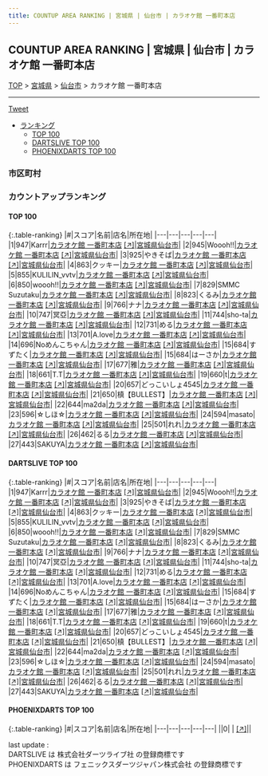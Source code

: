 ```yaml
---
title: COUNTUP AREA RANKING | 宮城県 | 仙台市 | カラオケ館 一番町本店
---
```

## COUNTUP AREA RANKING | 宮城県 | 仙台市 | カラオケ館 一番町本店

[TOP](/darts/rank/) > [宮城県](/darts/rank/宮城県/) > [仙台市](/darts/rank/宮城県/仙台市/) > カラオケ館 一番町本店

___

<a href="https://twitter.com/share?ref_src=twsrc%5Etfw" data-text="COUNTUP AREA RANKING | 宮城県仙台市カラオケ館 一番町本店" class="twitter-share-button" data-hashtags="DARTSLIVE,PHOENIXDARTS,darts,ダーツ" data-show-count="false">Tweet</a>

* [ランキング](#カウントアップランキング)
    * [TOP 100](#top-100)
    * [DARTSLIVE TOP 100](#dartslive-top-100)
    * [PHOENIXDARTS TOP 100](#phoenixdarts-top-100)

### 市区町村

<ul>

</ul>

### カウントアップランキング

#### TOP 100



{:.table-ranking}
|#|スコア|名前|店名|所在地|
|---|---|---|---|---|
|1|947|<span class="rank-name-dl">Karrr</span>|<a href="/darts/rank/shops/8b8a417e92f555c8774c926eb736cb5a.html">カラオケ館 一番町本店</a> <a href="https://search.dartslive.com/jp/shop/8b8a417e92f555c8774c926eb736cb5a">[↗]</a>|<a href="/darts/rank/宮城県/仙台市">宮城県仙台市</a>|
|2|945|<span class="rank-name-dl">Woooh!!</span>|<a href="/darts/rank/shops/8b8a417e92f555c8774c926eb736cb5a.html">カラオケ館 一番町本店</a> <a href="https://search.dartslive.com/jp/shop/8b8a417e92f555c8774c926eb736cb5a">[↗]</a>|<a href="/darts/rank/宮城県/仙台市">宮城県仙台市</a>|
|3|925|<span class="rank-name-dl">やきそば</span>|<a href="/darts/rank/shops/8b8a417e92f555c8774c926eb736cb5a.html">カラオケ館 一番町本店</a> <a href="https://search.dartslive.com/jp/shop/8b8a417e92f555c8774c926eb736cb5a">[↗]</a>|<a href="/darts/rank/宮城県/仙台市">宮城県仙台市</a>|
|4|863|<span class="rank-name-dl">クッキー</span>|<a href="/darts/rank/shops/8b8a417e92f555c8774c926eb736cb5a.html">カラオケ館 一番町本店</a> <a href="https://search.dartslive.com/jp/shop/8b8a417e92f555c8774c926eb736cb5a">[↗]</a>|<a href="/darts/rank/宮城県/仙台市">宮城県仙台市</a>|
|5|855|<span class="rank-name-dl">KULILIN_vvtv</span>|<a href="/darts/rank/shops/8b8a417e92f555c8774c926eb736cb5a.html">カラオケ館 一番町本店</a> <a href="https://search.dartslive.com/jp/shop/8b8a417e92f555c8774c926eb736cb5a">[↗]</a>|<a href="/darts/rank/宮城県/仙台市">宮城県仙台市</a>|
|6|850|<span class="rank-name-dl">woooh!!</span>|<a href="/darts/rank/shops/8b8a417e92f555c8774c926eb736cb5a.html">カラオケ館 一番町本店</a> <a href="https://search.dartslive.com/jp/shop/8b8a417e92f555c8774c926eb736cb5a">[↗]</a>|<a href="/darts/rank/宮城県/仙台市">宮城県仙台市</a>|
|7|829|<span class="rank-name-dl">SMMC Suzutaku</span>|<a href="/darts/rank/shops/8b8a417e92f555c8774c926eb736cb5a.html">カラオケ館 一番町本店</a> <a href="https://search.dartslive.com/jp/shop/8b8a417e92f555c8774c926eb736cb5a">[↗]</a>|<a href="/darts/rank/宮城県/仙台市">宮城県仙台市</a>|
|8|823|<span class="rank-name-dl">くるみ</span>|<a href="/darts/rank/shops/8b8a417e92f555c8774c926eb736cb5a.html">カラオケ館 一番町本店</a> <a href="https://search.dartslive.com/jp/shop/8b8a417e92f555c8774c926eb736cb5a">[↗]</a>|<a href="/darts/rank/宮城県/仙台市">宮城県仙台市</a>|
|9|766|<span class="rank-name-dl">ナナ</span>|<a href="/darts/rank/shops/8b8a417e92f555c8774c926eb736cb5a.html">カラオケ館 一番町本店</a> <a href="https://search.dartslive.com/jp/shop/8b8a417e92f555c8774c926eb736cb5a">[↗]</a>|<a href="/darts/rank/宮城県/仙台市">宮城県仙台市</a>|
|10|747|<span class="rank-name-dl">冥亞</span>|<a href="/darts/rank/shops/8b8a417e92f555c8774c926eb736cb5a.html">カラオケ館 一番町本店</a> <a href="https://search.dartslive.com/jp/shop/8b8a417e92f555c8774c926eb736cb5a">[↗]</a>|<a href="/darts/rank/宮城県/仙台市">宮城県仙台市</a>|
|11|744|<span class="rank-name-dl">sho-ta</span>|<a href="/darts/rank/shops/8b8a417e92f555c8774c926eb736cb5a.html">カラオケ館 一番町本店</a> <a href="https://search.dartslive.com/jp/shop/8b8a417e92f555c8774c926eb736cb5a">[↗]</a>|<a href="/darts/rank/宮城県/仙台市">宮城県仙台市</a>|
|12|731|<span class="rank-name-dl">める</span>|<a href="/darts/rank/shops/8b8a417e92f555c8774c926eb736cb5a.html">カラオケ館 一番町本店</a> <a href="https://search.dartslive.com/jp/shop/8b8a417e92f555c8774c926eb736cb5a">[↗]</a>|<a href="/darts/rank/宮城県/仙台市">宮城県仙台市</a>|
|13|701|<span class="rank-name-dl">A.love</span>|<a href="/darts/rank/shops/8b8a417e92f555c8774c926eb736cb5a.html">カラオケ館 一番町本店</a> <a href="https://search.dartslive.com/jp/shop/8b8a417e92f555c8774c926eb736cb5a">[↗]</a>|<a href="/darts/rank/宮城県/仙台市">宮城県仙台市</a>|
|14|696|<span class="rank-name-dl">Noめんこちゃん</span>|<a href="/darts/rank/shops/8b8a417e92f555c8774c926eb736cb5a.html">カラオケ館 一番町本店</a> <a href="https://search.dartslive.com/jp/shop/8b8a417e92f555c8774c926eb736cb5a">[↗]</a>|<a href="/darts/rank/宮城県/仙台市">宮城県仙台市</a>|
|15|684|<span class="rank-name-dl">すずたく</span>|<a href="/darts/rank/shops/8b8a417e92f555c8774c926eb736cb5a.html">カラオケ館 一番町本店</a> <a href="https://search.dartslive.com/jp/shop/8b8a417e92f555c8774c926eb736cb5a">[↗]</a>|<a href="/darts/rank/宮城県/仙台市">宮城県仙台市</a>|
|15|684|<span class="rank-name-dl">はーさか</span>|<a href="/darts/rank/shops/8b8a417e92f555c8774c926eb736cb5a.html">カラオケ館 一番町本店</a> <a href="https://search.dartslive.com/jp/shop/8b8a417e92f555c8774c926eb736cb5a">[↗]</a>|<a href="/darts/rank/宮城県/仙台市">宮城県仙台市</a>|
|17|677|<span class="rank-name-dl">雅</span>|<a href="/darts/rank/shops/8b8a417e92f555c8774c926eb736cb5a.html">カラオケ館 一番町本店</a> <a href="https://search.dartslive.com/jp/shop/8b8a417e92f555c8774c926eb736cb5a">[↗]</a>|<a href="/darts/rank/宮城県/仙台市">宮城県仙台市</a>|
|18|661|<span class="rank-name-dl">T.T</span>|<a href="/darts/rank/shops/8b8a417e92f555c8774c926eb736cb5a.html">カラオケ館 一番町本店</a> <a href="https://search.dartslive.com/jp/shop/8b8a417e92f555c8774c926eb736cb5a">[↗]</a>|<a href="/darts/rank/宮城県/仙台市">宮城県仙台市</a>|
|19|660|<span class="rank-name-dl">t</span>|<a href="/darts/rank/shops/8b8a417e92f555c8774c926eb736cb5a.html">カラオケ館 一番町本店</a> <a href="https://search.dartslive.com/jp/shop/8b8a417e92f555c8774c926eb736cb5a">[↗]</a>|<a href="/darts/rank/宮城県/仙台市">宮城県仙台市</a>|
|20|657|<span class="rank-name-dl">どっこいしょ4545</span>|<a href="/darts/rank/shops/8b8a417e92f555c8774c926eb736cb5a.html">カラオケ館 一番町本店</a> <a href="https://search.dartslive.com/jp/shop/8b8a417e92f555c8774c926eb736cb5a">[↗]</a>|<a href="/darts/rank/宮城県/仙台市">宮城県仙台市</a>|
|21|650|<span class="rank-name-dl">槙【BULLEST】</span>|<a href="/darts/rank/shops/8b8a417e92f555c8774c926eb736cb5a.html">カラオケ館 一番町本店</a> <a href="https://search.dartslive.com/jp/shop/8b8a417e92f555c8774c926eb736cb5a">[↗]</a>|<a href="/darts/rank/宮城県/仙台市">宮城県仙台市</a>|
|22|644|<span class="rank-name-dl">ma2da</span>|<a href="/darts/rank/shops/8b8a417e92f555c8774c926eb736cb5a.html">カラオケ館 一番町本店</a> <a href="https://search.dartslive.com/jp/shop/8b8a417e92f555c8774c926eb736cb5a">[↗]</a>|<a href="/darts/rank/宮城県/仙台市">宮城県仙台市</a>|
|23|596|<span class="rank-name-dl">☆しほ☆</span>|<a href="/darts/rank/shops/8b8a417e92f555c8774c926eb736cb5a.html">カラオケ館 一番町本店</a> <a href="https://search.dartslive.com/jp/shop/8b8a417e92f555c8774c926eb736cb5a">[↗]</a>|<a href="/darts/rank/宮城県/仙台市">宮城県仙台市</a>|
|24|594|<span class="rank-name-dl">masato</span>|<a href="/darts/rank/shops/8b8a417e92f555c8774c926eb736cb5a.html">カラオケ館 一番町本店</a> <a href="https://search.dartslive.com/jp/shop/8b8a417e92f555c8774c926eb736cb5a">[↗]</a>|<a href="/darts/rank/宮城県/仙台市">宮城県仙台市</a>|
|25|501|<span class="rank-name-dl">れれ</span>|<a href="/darts/rank/shops/8b8a417e92f555c8774c926eb736cb5a.html">カラオケ館 一番町本店</a> <a href="https://search.dartslive.com/jp/shop/8b8a417e92f555c8774c926eb736cb5a">[↗]</a>|<a href="/darts/rank/宮城県/仙台市">宮城県仙台市</a>|
|26|462|<span class="rank-name-dl">るる</span>|<a href="/darts/rank/shops/8b8a417e92f555c8774c926eb736cb5a.html">カラオケ館 一番町本店</a> <a href="https://search.dartslive.com/jp/shop/8b8a417e92f555c8774c926eb736cb5a">[↗]</a>|<a href="/darts/rank/宮城県/仙台市">宮城県仙台市</a>|
|27|443|<span class="rank-name-dl">SAKUYA</span>|<a href="/darts/rank/shops/8b8a417e92f555c8774c926eb736cb5a.html">カラオケ館 一番町本店</a> <a href="https://search.dartslive.com/jp/shop/8b8a417e92f555c8774c926eb736cb5a">[↗]</a>|<a href="/darts/rank/宮城県/仙台市">宮城県仙台市</a>|


#### DARTSLIVE TOP 100



{:.table-ranking}
|#|スコア|名前|店名|所在地|
|---|---|---|---|---|
|1|947|<span class="rank-name-dl">Karrr</span>|<a href="/darts/rank/shops/8b8a417e92f555c8774c926eb736cb5a.html">カラオケ館 一番町本店</a> <a href="https://search.dartslive.com/jp/shop/8b8a417e92f555c8774c926eb736cb5a">[↗]</a>|<a href="/darts/rank/宮城県/仙台市">宮城県仙台市</a>|
|2|945|<span class="rank-name-dl">Woooh!!</span>|<a href="/darts/rank/shops/8b8a417e92f555c8774c926eb736cb5a.html">カラオケ館 一番町本店</a> <a href="https://search.dartslive.com/jp/shop/8b8a417e92f555c8774c926eb736cb5a">[↗]</a>|<a href="/darts/rank/宮城県/仙台市">宮城県仙台市</a>|
|3|925|<span class="rank-name-dl">やきそば</span>|<a href="/darts/rank/shops/8b8a417e92f555c8774c926eb736cb5a.html">カラオケ館 一番町本店</a> <a href="https://search.dartslive.com/jp/shop/8b8a417e92f555c8774c926eb736cb5a">[↗]</a>|<a href="/darts/rank/宮城県/仙台市">宮城県仙台市</a>|
|4|863|<span class="rank-name-dl">クッキー</span>|<a href="/darts/rank/shops/8b8a417e92f555c8774c926eb736cb5a.html">カラオケ館 一番町本店</a> <a href="https://search.dartslive.com/jp/shop/8b8a417e92f555c8774c926eb736cb5a">[↗]</a>|<a href="/darts/rank/宮城県/仙台市">宮城県仙台市</a>|
|5|855|<span class="rank-name-dl">KULILIN_vvtv</span>|<a href="/darts/rank/shops/8b8a417e92f555c8774c926eb736cb5a.html">カラオケ館 一番町本店</a> <a href="https://search.dartslive.com/jp/shop/8b8a417e92f555c8774c926eb736cb5a">[↗]</a>|<a href="/darts/rank/宮城県/仙台市">宮城県仙台市</a>|
|6|850|<span class="rank-name-dl">woooh!!</span>|<a href="/darts/rank/shops/8b8a417e92f555c8774c926eb736cb5a.html">カラオケ館 一番町本店</a> <a href="https://search.dartslive.com/jp/shop/8b8a417e92f555c8774c926eb736cb5a">[↗]</a>|<a href="/darts/rank/宮城県/仙台市">宮城県仙台市</a>|
|7|829|<span class="rank-name-dl">SMMC Suzutaku</span>|<a href="/darts/rank/shops/8b8a417e92f555c8774c926eb736cb5a.html">カラオケ館 一番町本店</a> <a href="https://search.dartslive.com/jp/shop/8b8a417e92f555c8774c926eb736cb5a">[↗]</a>|<a href="/darts/rank/宮城県/仙台市">宮城県仙台市</a>|
|8|823|<span class="rank-name-dl">くるみ</span>|<a href="/darts/rank/shops/8b8a417e92f555c8774c926eb736cb5a.html">カラオケ館 一番町本店</a> <a href="https://search.dartslive.com/jp/shop/8b8a417e92f555c8774c926eb736cb5a">[↗]</a>|<a href="/darts/rank/宮城県/仙台市">宮城県仙台市</a>|
|9|766|<span class="rank-name-dl">ナナ</span>|<a href="/darts/rank/shops/8b8a417e92f555c8774c926eb736cb5a.html">カラオケ館 一番町本店</a> <a href="https://search.dartslive.com/jp/shop/8b8a417e92f555c8774c926eb736cb5a">[↗]</a>|<a href="/darts/rank/宮城県/仙台市">宮城県仙台市</a>|
|10|747|<span class="rank-name-dl">冥亞</span>|<a href="/darts/rank/shops/8b8a417e92f555c8774c926eb736cb5a.html">カラオケ館 一番町本店</a> <a href="https://search.dartslive.com/jp/shop/8b8a417e92f555c8774c926eb736cb5a">[↗]</a>|<a href="/darts/rank/宮城県/仙台市">宮城県仙台市</a>|
|11|744|<span class="rank-name-dl">sho-ta</span>|<a href="/darts/rank/shops/8b8a417e92f555c8774c926eb736cb5a.html">カラオケ館 一番町本店</a> <a href="https://search.dartslive.com/jp/shop/8b8a417e92f555c8774c926eb736cb5a">[↗]</a>|<a href="/darts/rank/宮城県/仙台市">宮城県仙台市</a>|
|12|731|<span class="rank-name-dl">める</span>|<a href="/darts/rank/shops/8b8a417e92f555c8774c926eb736cb5a.html">カラオケ館 一番町本店</a> <a href="https://search.dartslive.com/jp/shop/8b8a417e92f555c8774c926eb736cb5a">[↗]</a>|<a href="/darts/rank/宮城県/仙台市">宮城県仙台市</a>|
|13|701|<span class="rank-name-dl">A.love</span>|<a href="/darts/rank/shops/8b8a417e92f555c8774c926eb736cb5a.html">カラオケ館 一番町本店</a> <a href="https://search.dartslive.com/jp/shop/8b8a417e92f555c8774c926eb736cb5a">[↗]</a>|<a href="/darts/rank/宮城県/仙台市">宮城県仙台市</a>|
|14|696|<span class="rank-name-dl">Noめんこちゃん</span>|<a href="/darts/rank/shops/8b8a417e92f555c8774c926eb736cb5a.html">カラオケ館 一番町本店</a> <a href="https://search.dartslive.com/jp/shop/8b8a417e92f555c8774c926eb736cb5a">[↗]</a>|<a href="/darts/rank/宮城県/仙台市">宮城県仙台市</a>|
|15|684|<span class="rank-name-dl">すずたく</span>|<a href="/darts/rank/shops/8b8a417e92f555c8774c926eb736cb5a.html">カラオケ館 一番町本店</a> <a href="https://search.dartslive.com/jp/shop/8b8a417e92f555c8774c926eb736cb5a">[↗]</a>|<a href="/darts/rank/宮城県/仙台市">宮城県仙台市</a>|
|15|684|<span class="rank-name-dl">はーさか</span>|<a href="/darts/rank/shops/8b8a417e92f555c8774c926eb736cb5a.html">カラオケ館 一番町本店</a> <a href="https://search.dartslive.com/jp/shop/8b8a417e92f555c8774c926eb736cb5a">[↗]</a>|<a href="/darts/rank/宮城県/仙台市">宮城県仙台市</a>|
|17|677|<span class="rank-name-dl">雅</span>|<a href="/darts/rank/shops/8b8a417e92f555c8774c926eb736cb5a.html">カラオケ館 一番町本店</a> <a href="https://search.dartslive.com/jp/shop/8b8a417e92f555c8774c926eb736cb5a">[↗]</a>|<a href="/darts/rank/宮城県/仙台市">宮城県仙台市</a>|
|18|661|<span class="rank-name-dl">T.T</span>|<a href="/darts/rank/shops/8b8a417e92f555c8774c926eb736cb5a.html">カラオケ館 一番町本店</a> <a href="https://search.dartslive.com/jp/shop/8b8a417e92f555c8774c926eb736cb5a">[↗]</a>|<a href="/darts/rank/宮城県/仙台市">宮城県仙台市</a>|
|19|660|<span class="rank-name-dl">t</span>|<a href="/darts/rank/shops/8b8a417e92f555c8774c926eb736cb5a.html">カラオケ館 一番町本店</a> <a href="https://search.dartslive.com/jp/shop/8b8a417e92f555c8774c926eb736cb5a">[↗]</a>|<a href="/darts/rank/宮城県/仙台市">宮城県仙台市</a>|
|20|657|<span class="rank-name-dl">どっこいしょ4545</span>|<a href="/darts/rank/shops/8b8a417e92f555c8774c926eb736cb5a.html">カラオケ館 一番町本店</a> <a href="https://search.dartslive.com/jp/shop/8b8a417e92f555c8774c926eb736cb5a">[↗]</a>|<a href="/darts/rank/宮城県/仙台市">宮城県仙台市</a>|
|21|650|<span class="rank-name-dl">槙【BULLEST】</span>|<a href="/darts/rank/shops/8b8a417e92f555c8774c926eb736cb5a.html">カラオケ館 一番町本店</a> <a href="https://search.dartslive.com/jp/shop/8b8a417e92f555c8774c926eb736cb5a">[↗]</a>|<a href="/darts/rank/宮城県/仙台市">宮城県仙台市</a>|
|22|644|<span class="rank-name-dl">ma2da</span>|<a href="/darts/rank/shops/8b8a417e92f555c8774c926eb736cb5a.html">カラオケ館 一番町本店</a> <a href="https://search.dartslive.com/jp/shop/8b8a417e92f555c8774c926eb736cb5a">[↗]</a>|<a href="/darts/rank/宮城県/仙台市">宮城県仙台市</a>|
|23|596|<span class="rank-name-dl">☆しほ☆</span>|<a href="/darts/rank/shops/8b8a417e92f555c8774c926eb736cb5a.html">カラオケ館 一番町本店</a> <a href="https://search.dartslive.com/jp/shop/8b8a417e92f555c8774c926eb736cb5a">[↗]</a>|<a href="/darts/rank/宮城県/仙台市">宮城県仙台市</a>|
|24|594|<span class="rank-name-dl">masato</span>|<a href="/darts/rank/shops/8b8a417e92f555c8774c926eb736cb5a.html">カラオケ館 一番町本店</a> <a href="https://search.dartslive.com/jp/shop/8b8a417e92f555c8774c926eb736cb5a">[↗]</a>|<a href="/darts/rank/宮城県/仙台市">宮城県仙台市</a>|
|25|501|<span class="rank-name-dl">れれ</span>|<a href="/darts/rank/shops/8b8a417e92f555c8774c926eb736cb5a.html">カラオケ館 一番町本店</a> <a href="https://search.dartslive.com/jp/shop/8b8a417e92f555c8774c926eb736cb5a">[↗]</a>|<a href="/darts/rank/宮城県/仙台市">宮城県仙台市</a>|
|26|462|<span class="rank-name-dl">るる</span>|<a href="/darts/rank/shops/8b8a417e92f555c8774c926eb736cb5a.html">カラオケ館 一番町本店</a> <a href="https://search.dartslive.com/jp/shop/8b8a417e92f555c8774c926eb736cb5a">[↗]</a>|<a href="/darts/rank/宮城県/仙台市">宮城県仙台市</a>|
|27|443|<span class="rank-name-dl">SAKUYA</span>|<a href="/darts/rank/shops/8b8a417e92f555c8774c926eb736cb5a.html">カラオケ館 一番町本店</a> <a href="https://search.dartslive.com/jp/shop/8b8a417e92f555c8774c926eb736cb5a">[↗]</a>|<a href="/darts/rank/宮城県/仙台市">宮城県仙台市</a>|


#### PHOENIXDARTS TOP 100



{:.table-ranking}
|#|スコア|名前|店名|所在地|
|---|---|---|---|---|
||0|<span class="rank-name-dl"> </span>|<a href="/darts/rank/shops/.html"></a> <a href="">[↗]</a>|<a href="/darts/rank//"></a>|


<div class="footer border-top border-gray-light mt-5 pt-3 text-right text-gray">
    last update : <span style="font-weight: italic" id="foot_last_modified"></span><br />
    DARTSLIVE は 株式会社ダーツライブ社 の登録商標です<br />
    PHOENIXDARTS は フェニックスダーツジャパン株式会社 の登録商標です<br />
</div>

<script src="https://cdnjs.cloudflare.com/ajax/libs/jquery.tablesorter/2.31.3/js/jquery.tablesorter.min.js" integrity="sha512-qzgd5cYSZcosqpzpn7zF2ZId8f/8CHmFKZ8j7mU4OUXTNRd5g+ZHBPsgKEwoqxCtdQvExE5LprwwPAgoicguNg==" crossorigin="anonymous" referrerpolicy="no-referrer"></script>
<link rel="stylesheet" href="https://cdnjs.cloudflare.com/ajax/libs/jquery.tablesorter/2.31.3/css/theme.default.min.css" integrity="sha512-wghhOJkjQX0Lh3NSWvNKeZ0ZpNn+SPVXX1Qyc9OCaogADktxrBiBdKGDoqVUOyhStvMBmJQ8ZdMHiR3wuEq8+w==" crossorigin="anonymous" referrerpolicy="no-referrer" />
<script>
$(function() {
    $(".table-ranking").tablesorter({sortList:[[0, 0]]});
    $("#foot_last_modified").text(formatDate(new Date(document.lastModified), 'yyyy-MM-dd HH:mm:ss'));
});
</script>

<script async src="https://platform.twitter.com/widgets.js" charset="utf-8"></script>